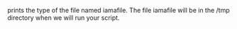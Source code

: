 prints the type of the file named iamafile. The file iamafile will be in the /tmp directory when we will run your script.
